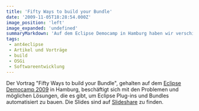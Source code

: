 ```yaml
---
title: 'Fifty Ways to build your Bundle'
date: '2009-11-05T18:28:54.000Z'
image_position: 'left'
image_expanded: 'undefined'
summaryMarkdown: 'Auf dem Eclipse Democamp in Hamburg haben wir verschiedene Möglichkeiten vorgestellt, wie sich Eclipse Plug-ins bauen lassen'
tags:
 - ant4eclipse
 - Artikel und Vorträge
 - build
 - OSGi
 - Softwareentwicklung
---
```


Der Vortrag "Fifty Ways to build your Bundle", gehalten auf dem [Eclipse Democamp 2009](http://wiki.eclipse.org/Eclipse_DemoCamps_November_2009/Hamburg) in Hamburg, beschäftigt sich mit den Problemen und möglichen Lösungen, die es gibt, um Eclipse Plug-ins und Bundles automatisiert zu bauen. Die Slides sind auf [Slideshare](http://www.slideshare.net/nilshartmann/fifty-ways-to-build-your-bundle) zu finden.  
